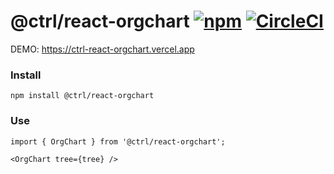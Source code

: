 # @ctrl/react-orgchart [![npm](https://badgen.net/npm/v/@ctrl/react-orgchart)](https://www.npmjs.com/package/@ctrl/react-orgchart) [![CircleCI](https://badgen.net/github/status/scttcper/react-orgchart)](https://circleci.com/gh/scttcper/react-orgchart)

DEMO: https://ctrl-react-orgchart.vercel.app

### Install

```console
npm install @ctrl/react-orgchart
```

### Use

```tsx
import { OrgChart } from '@ctrl/react-orgchart';

<OrgChart tree={tree} />
```
